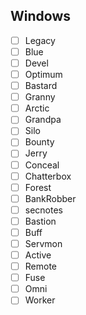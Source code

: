## Windows
- [ ] Legacy
- [ ] Blue
- [ ] Devel
- [ ] Optimum
- [ ] Bastard
- [ ] Granny
- [ ] Arctic
- [ ] Grandpa
- [ ] Silo
- [ ] Bounty
- [ ] Jerry
- [ ] Conceal
- [ ] Chatterbox
- [ ] Forest
- [ ] BankRobber
- [ ] secnotes
- [ ] Bastion
- [ ] Buff
- [ ] Servmon
- [ ] Active
- [ ] Remote
- [ ] Fuse
- [ ] Omni
- [ ] Worker 